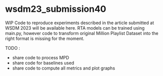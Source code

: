 # wsdm23_submission40
WIP
Code to reproduce experiments described in the article submitted at WSDM 2023 will be available here.
RTA models can be trained using main.py, however code to transform original Million Playlist Dataset into the right format is missing for the moment.

TODO :
- share code to process MPD
- share code for baselines used
- share code to compute all metrics and plot graphs
